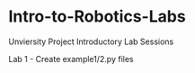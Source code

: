 # Intro-to-Robotics-Labs
Unviersity Project Introductory Lab Sessions

Lab 1 - Create example1/2.py files

